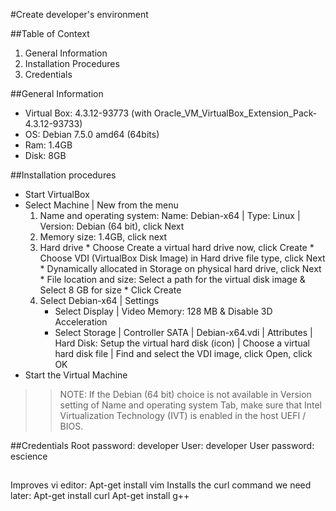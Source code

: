 #Create developer's environment

##Table of Context
1. General Information
2. Installation Procedures
3. Credentials

##General Information
* Virtual Box: 4.3.12-93773 (with Oracle_VM_VirtualBox_Extension_Pack-4.3.12-93733)
* OS:  Debian 7.5.0 amd64 (64bits)
* Ram: 1.4GB
* Disk: 8GB


##Installation procedures
* Start VirtualBox 
* Select Machine | New from the menu 
  1.	Name and operating system: Name: Debian-x64 | Type: Linux | Version: Debian (64 bit), click Next
  2.	Memory size: 1.4GB, click next
  3.	Hard drive
      * Choose Create a virtual hard drive now, click Create
      * Choose VDI (VirtualBox Disk Image) in Hard drive file type, click Next
      * Dynamically allocated in Storage on physical hard drive, click Next
      * File location and size: Select a path for the virtual disk image & Select 8 GB for size
      * Click Create
  4. Select Debian-x64 | Settings 
      * Select Display | Video Memory: 128 MB & Disable 3D Acceleration
      * Select Storage | Controller SATA | Debian-x64.vdi | Attributes | Hard Disk: Setup the virtual hard disk (icon) |  Choose a virtual hard disk file | Find and select the VDI image, click Open, click OK
* Start the Virtual Machine

> > NOTE: If the Debian (64 bit) choice is not available in Version setting of Name and operating system Tab, make sure that Intel Virtualization Technology (IVT) is enabled in the host UEFI / BIOS.







##Credentials
Root password: developer
User: developer
User password: escience



##
Improves vi editor: Apt-get install vim
Installs the curl command we need later: Apt-get install curl
Apt-get install g++


